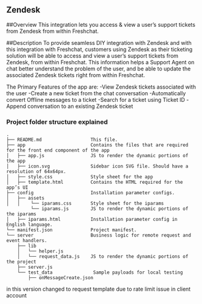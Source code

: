 ## Zendesk

##Overview
This integration lets you access & view a user’s support tickets from Zendesk from within Freshchat.

##Description
To provide seamless DIY integration with Zendesk and with this integration with Freshchat, customers using Zendesk as their ticketing solution will be able to access and view a user’s support tickets from Zendesk, from within Freshchat. This information helps a Support Agent on chat better understand the problem of the user, and be able to update the associated Zendesk tickets right from within Freshchat.

The Primary Features of the app are:
-View Zendesk tickets associated with the user
-Create a new ticket from the chat conversation
-Automatically convert Offline messages to a ticket
-Search for a ticket using Ticket ID
-Append conversation to an existing Zendesk ticket


### Project folder structure explained

    .
    ├── README.md                  This file.
    ├── app                        Contains the files that are required for the front end component of the app
    │   ├── app.js                 JS to render the dynamic portions of the app
    │   ├── icon.svg               Sidebar icon SVG file. Should have a resolution of 64x64px.
    │   ├── style.css              Style sheet for the app
    │   ├── template.html          Contains the HTML required for the app’s UI
    ├── config                     Installation parameter configs.
    │   ├── assets
    │   │    └── iparams.css       Style sheet for the iparams
             └── iparams.js        JS to render the dynamic portions of the iparams
    │   ├── iparams.html           Installation parameter config in English language.
    └── manifest.json              Project manifest.
    └── server                     Business logic for remote request and event handlers.
        ├── lib
        │   └── helper.js
        │   └── request_data.js    JS to render the dynamic portions of the project
        ├── server.js
        └── test_data               Sample payloads for local testing
            ├── onMessageCreate.json

in this version changed to request template due to rate limit issue in client account